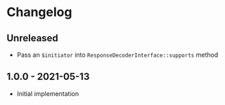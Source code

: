 # Changelog

<!-- There should always be "Unreleased" section at the beginning. -->

## Unreleased
- Pass an `$initiator` into `ResponseDecoderInterface::supports` method

## 1.0.0 - 2021-05-13
- Initial implementation
